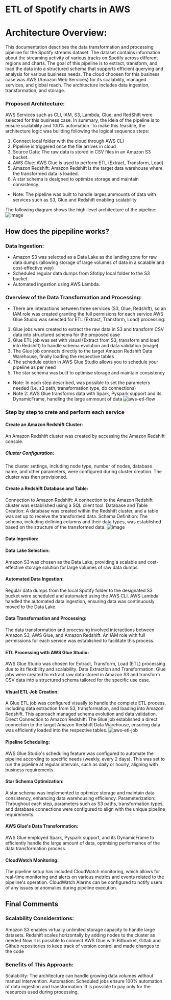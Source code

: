 # ETL of Spotify charts in AWS


# Architecture Overview:
This documentation describes the data transformation and processing pipeline for the Spotify streams dataset. The dataset contains information about the streaming activity of various tracks on Spotify across different regions and charts. The goal of this pipeline is to extract, transform, and load the data into a structured schema that supports efficient querying and analysis for various business needs.
The cloud choosen for this business case was AWS (Amazon Web Services) for its scalability, managed services, and global reach. The architecture includes data ingestion, transformation, and storage.

### Proposed Architecture:
AWS Services such as CLI, IAM, S3, Lambda, Glue, and RedShift were selected for this business case. In summary, the ideia of the pipeline is to ensure scalability and 100% automation. To make this feasible, the architecture logic was building following the logical sequence steps:
1. Connect local folder with the cloud through AWS CLI
2. Pipeline is triggered once the file arrives in cloud
2. Source Data: The raw data is stored in CSV files in an Amazon S3 bucket.
3. AWS Glue: AWS Glue is used to perform ETL (Extract, Transform, Load) 
4. Amazon Redshift: Amazon Redshift is the target data warehouse where the transformed data is loaded. 
5. A star schema is designed to optimize storage and maintain consistency.
* Note: The pipeline was built to handle larges ammounts of data with services such as S3, Glue and Redshift enabling scalability

The following diagram shows the high-level architecture of the pipeline:
![image](https://github.com/paulohader/spotify-etl/assets/122403781/626a18c5-bb12-4b6b-9a8a-2538dd3e7cc2)


## How does the pipepiline works?
### Data Ingestion:
- Amazon S3 was selected as a Data Lake as the landing zone for raw data dumps (allowing storage of large volumes of data in a scalable and cost-effective way)
- Scheduled regular data dumps from Sfotipy local folder to the S3 bucket.
- Automated ingestion using AWS Lambda.

### Overview of the Data Transformation and Processing:
* There are interactions between three services (S3, Glue, Redshift), so an IAM role was created granting the full permisions for each service
AWS Glue Studio was selected for ETL (Extract, Transform, Load) processing:
1. Glue jobs were created to extract the raw data in S3 and transform CSV data into structured schema for the proposed case
2. Glue ETL job was set with visual (Extract from S3, transform and load into Redshift) to handle schema evolution and data validation (image)
3. The Glue job connects directly to the target Amazon Redshift Data Warehouse, finally loading the respective tables
4. The schedule option in AWS Glue Studio allows you to schedule your pipeline as per need
5. The star schema was built to optimise storage and maintain consistency
* Note: In each step described, was possible to set the parameters needed (i.e, s3 path, transformation type, db connections)
* Note 2: AWS Glue transforms data with Spark, Pyspark support and its DynamicFrame, handling the large ammount of data
![aws-etl-flow](https://github.com/paulohader/spotify-etl/assets/122403781/6c62e676-6ae9-4f1e-a096-dfe9a2599539)


### Step by step to crete and perform each service

#### Create an Amazon Redshift Cluster:
An Amazon Redshift cluster was created by accessing the Amazon Redshift console.
##### Cluster Configuration: 
The cluster settings, including node type, number of nodes, database name, and other parameters, were configured during cluster creation. The cluster was then provisioned.

#### Create a Redshift Database and Table:
Connection to Amazon Redshift: A connection to the Amazon Redshift cluster was established using a SQL client tool.
Database and Table Creation: A database was created within the Redshift cluster, and a table was set up to receive the transformed data.
Schema Definition: The schema, including defining columns and their data types, was established based on the structure of the transformed data.
![image](https://github.com/paulohader/spotify-etl/assets/122403781/d32ebc54-fd13-414e-94d7-70f77615de62)

#### Data Ingestion:
#### Data Lake Selection: 
Amazon S3 was chosen as the Data Lake, providing a scalable and cost-effective storage solution for large volumes of raw data dumps.

#### Automated Data Ingestion:
Regular data dumps from the local Spotify folder to the designated S3 bucket were scheduled and automated using the AWS CLI.
AWS Lambda handled the automated data ingestion, ensuring data was continuously moved to the Data Lake.

#### Data Transformation and Processing:
The data transformation and processing involved interactions between Amazon S3, AWS Glue, and Amazon Redshift. An IAM role with full permissions for each service was established to facilitate this process.
####  ETL Processing with AWS Glue Studio:
AWS Glue Studio was chosen for Extract, Transform, Load (ETL) processing due to its flexibility and scalability.
Data Extraction and Transformation:
Glue jobs were created to extract raw data stored in Amazon S3 and transform CSV data into a structured schema tailored for the specific use case.

#### Visual ETL Job Creation:
A Glue ETL job was configured visually to handle the complete ETL process, including data extraction from S3, transformation, and loading into Amazon Redshift. This approach managed schema evolution and data validation.
Direct Connection to Amazon Redshift:
The Glue job established a direct connection to the target Amazon Redshift Data Warehouse, ensuring data was efficiently loaded into the respective tables.
![aws-etl-job](https://github.com/paulohader/spotify-etl/assets/122403781/14d0a64a-3932-4bd8-afed-b9789cefc626)

#### Pipeline Scheduling:
AWS Glue Studio's scheduling feature was configured to automate the pipeline according to specific needs (weekly, every 2 days). This was set to run the pipeline at regular intervals, such as daily or hourly, aligning with business requirements.

#### Star Schema Optimization:
A star schema was implemented to optimize storage and maintain data consistency, enhancing data warehousing efficiency.
Parameterization:
Throughout each step, parameters such as S3 paths, transformation types, and database connections were configured to align with the unique pipeline requirements.


#### AWS Glue's Data Transformation:
AWS Glue employed Spark, Pyspark support, and its DynamicFrame to efficiently handle the large amount of data, optmising performance of the data transformation process.
#### CloudWatch Monitoring:
The pipeline setup has included CloudWatch monitoring, which allows for real-time monitoring and alerts on various metrics and events related to the pipeline's operation. CloudWatch Alarms can be configured to notify users of any issues or anomalies during pipeline execution.

## Final Comments

### Scalability Considerations:
Amazon S3 enables virtually unlimited storage capacity to handle large datasets.
Redshift scales horizontally by adding nodes to the cluster as needed
Now it is possible to connect AWS Glue with Bitbucket, Gitlab and Github repositories to keep track of version control and made changes to the code

### Benefits of This Approach:
Scalability: The architecture can handle growing data volumes without manual intervention.
Automation: Scheduled jobs ensure 100% automation of data ingestion and transformation.
It is possible to pay only for the resources used during processing.




